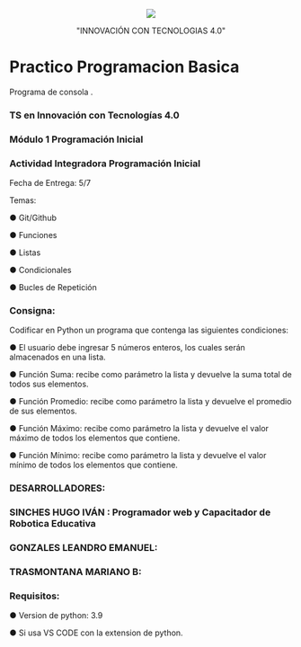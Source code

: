 <p align="center"><img src="https://user-images.githubusercontent.com/84039185/176247204-9b61743f-96e3-453e-909c-6dd2f584ebc4.png"></p>
<p align="center">"INNOVACIÓN CON TECNOLOGIAS 4.0"</p>



# Practico Programacion Basica
>
Programa de consola .
>

### TS en Innovación con Tecnologías 4.0
>
### Módulo 1 Programación Inicial
>
### Actividad Integradora Programación Inicial
>
Fecha de Entrega: 5/7

Temas:
>
● Git/Github
>
● Funciones
>
● Listas
>
● Condicionales
>
● Bucles de Repetición
>

### Consigna:
Codificar en Python un programa que contenga las siguientes condiciones:
>
● El usuario debe ingresar 5 números enteros, los cuales serán almacenados en una
lista.
>
● Función Suma: recibe como parámetro la lista y devuelve la suma total de todos
sus elementos.
>
● Función Promedio: recibe como parámetro la lista y devuelve el promedio de sus
elementos.
>
● Función Máximo: recibe como parámetro la lista y devuelve el valor máximo de
todos los elementos que contiene.
>
● Función Mínimo: recibe como parámetro la lista y devuelve el valor mínimo de
todos los elementos que contiene.




### DESARROLLADORES:
>

 ### SINCHES HUGO IVÁN : Programador web y Capacitador de Robotica Educativa
>
 ### GONZALES LEANDRO EMANUEL:
>
 ### TRASMONTANA MARIANO B:
>
>

### Requisitos:
>
● Version de python: 3.9 
>
● Si usa VS CODE con la extension de python.
>
